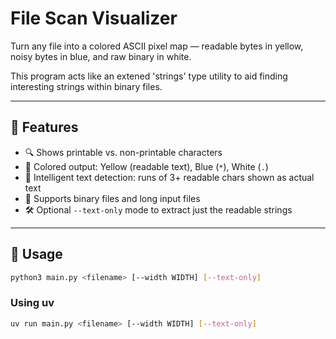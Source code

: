 # File Scan Visualizer

Turn any file into a colored ASCII pixel map — readable bytes in yellow, noisy bytes in blue, and raw binary in white.

This program acts like an extened 'strings' type utility to aid finding interesting strings within binary files.

---

## 🔧 Features

- 🔍 Shows printable vs. non-printable characters
- 🌈 Colored output: Yellow (readable text), Blue (`*`), White (`.`)
- 🧠 Intelligent text detection: runs of 3+ readable chars shown as actual text
- 📄 Supports binary files and long input files
- 🛠️ Optional `--text-only` mode to extract just the readable strings

---

## 🚀 Usage

```bash
python3 main.py <filename> [--width WIDTH] [--text-only]
```

### Using uv

```bash
uv run main.py <filename> [--width WIDTH] [--text-only]
```
